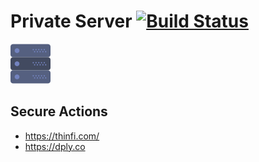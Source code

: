 # Private Server [![Build Status](https://travis-ci.org/radium226/private-server.svg?branch=master)](https://travis-ci.org/radium226/private-server)

[![Reinstall](https://raw.githubusercontent.com/radium226/private-server/master/reinstall.png)](https://thinfi.com/0etc) 
          

## Secure Actions
* https://thinfi.com/
* https://dply.co
